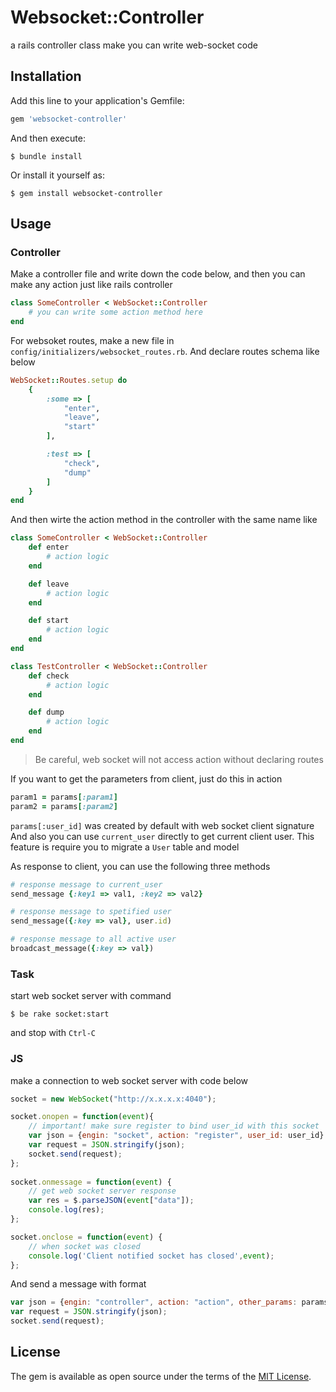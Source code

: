 # Websocket::Controller

a rails controller class make you can write web-socket code

## Installation

Add this line to your application's Gemfile:

```ruby
gem 'websocket-controller'
```

And then execute:

    $ bundle install

Or install it yourself as:

    $ gem install websocket-controller

## Usage

### Controller

Make a controller file and write down the code below, and then you can make any action just like rails controller

```ruby
class SomeController < WebSocket::Controller
	# you can write some action method here
end
```

For websoket routes, make a new file in `config/initializers/websocket_routes.rb`.
And declare routes schema like below

```ruby
WebSocket::Routes.setup do
	{
		:some => [
			"enter", 
			"leave", 
			"start"
		],

		:test => [
			"check", 
			"dump"
		]
	}
end
```

And then wirte the action method in the controller with the same name like

```ruby
class SomeController < WebSocket::Controller
	def enter
		# action logic
	end

	def leave
		# action logic
	end

	def start
		# action logic
	end
end

class TestController < WebSocket::Controller
	def check
		# action logic
	end

	def dump
		# action logic
	end
end
```

> Be careful, web socket will not access action without declaring routes

If you want to get the parameters from client, just do this in action

```ruby
param1 = params[:param1]
param2 = params[:param2]
```

`params[:user_id]` was created by default with web socket client signature
And also you can use `current_user` directly to get current client user. This feature is require you to migrate a `User` table and model

As response to client, you can use the following three methods

```ruby
# response message to current_user
send_message {:key1 => val1, :key2 => val2}

# response message to spetified user
send_message({:key => val}, user.id)

# response message to all active user
broadcast_message({:key => val})
```

### Task

start web socket server with command

    $ be rake socket:start

and stop with `Ctrl-C`

### JS

make a connection to web socket server with code below

```javascript
socket = new WebSocket("http://x.x.x.x:4040");

socket.onopen = function(event){
	// important! make sure register to bind user_id with this socket
	var json = {engin: "socket", action: "register", user_id: user_id}
	var request = JSON.stringify(json);
	socket.send(request);
};
	
socket.onmessage = function(event) { 
	// get web socket server response
	var res = $.parseJSON(event["data"]);
	console.log(res);
}; 

socket.onclose = function(event) { 
	// when socket was closed
	console.log('Client notified socket has closed',event); 
};
```

And send a message with format

```javascript
var json = {engin: "controller", action: "action", other_params: params}
var request = JSON.stringify(json);
socket.send(request);
```

## License

The gem is available as open source under the terms of the [MIT License](http://opensource.org/licenses/MIT).

